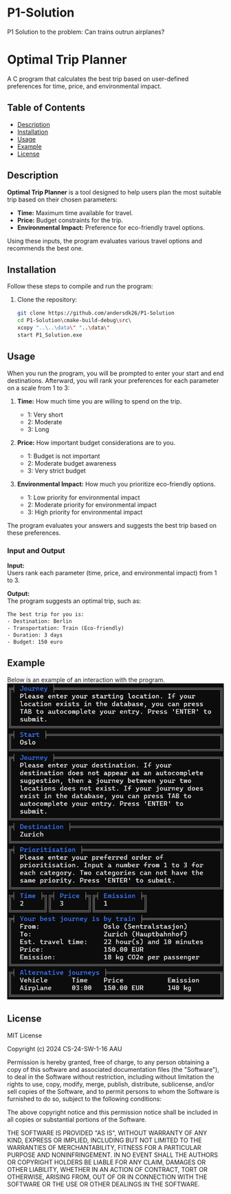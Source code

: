 # P1-Solution
P1 Solution to the problem: Can trains outrun airplanes?

# Optimal Trip Planner

A C program that calculates the best trip based on user-defined preferences for time, price, and environmental impact.

## Table of Contents
- [Description](#description)
- [Installation](#installation)
- [Usage](#usage)
- [Example](#example)
- [License](#license)

## Description
**Optimal Trip Planner** is a tool designed to help users plan the most suitable trip based on their chosen parameters:
- **Time:** Maximum time available for travel.
- **Price:** Budget constraints for the trip.
- **Environmental Impact:** Preference for eco-friendly travel options.

Using these inputs, the program evaluates various travel options and recommends the best one.

## Installation
Follow these steps to compile and run the program:

1. Clone the repository:
   ```bash
   git clone https://github.com/andersdk26/P1-Solution
   cd P1-Solution\cmake-build-debug\src\
   xcopy "..\..\data\" "..\data\"
   start P1_Solution.exe
   ```
## Usage
When you run the program, you will be prompted to enter your start and end destinations. 
Afterward, you will rank your preferences for each parameter on a scale from 1 to 3:

1. **Time:** How much time you are willing to spend on the trip.
    - 1: Very short
    - 2: Moderate
    - 3: Long

2. **Price:** How important budget considerations are to you.
    - 1: Budget is not important
    - 2: Moderate budget awareness
    - 3: Very strict budget

3. **Environmental Impact:** How much you prioritize eco-friendly options.
    - 1: Low priority for environmental impact
    - 2: Moderate priority for environmental impact
    - 3: High priority for environmental impact

The program evaluates your answers and suggests the best trip based on these preferences.

### Input and Output
**Input:**  
Users rank each parameter (time, price, and environmental impact) from 1 to 3.

**Output:**  
The program suggests an optimal trip, such as:
```text
The best trip for you is:
- Destination: Berlin
- Transportation: Train (Eco-friendly)
- Duration: 3 days
- Budget: 150 euro
```
## Example
Below is an example of an interaction with the program.
![Example](/Attachments/example.png)

## License

MIT License

Copyright (c) 2024 CS-24-SW-1-16 AAU

Permission is hereby granted, free of charge, to any person obtaining a copy of this software and associated documentation files (the "Software"), to deal in the Software without restriction, including without limitation the rights to use, copy, modify, merge, publish, distribute, sublicense, and/or sell copies of the Software, and to permit persons to whom the Software is furnished to do so, subject to the following conditions:

The above copyright notice and this permission notice shall be included in all copies or substantial portions of the Software.

THE SOFTWARE IS PROVIDED "AS IS", WITHOUT WARRANTY OF ANY KIND, EXPRESS OR IMPLIED, INCLUDING BUT NOT LIMITED TO THE WARRANTIES OF MERCHANTABILITY, FITNESS FOR A PARTICULAR PURPOSE AND NONINFRINGEMENT. IN NO EVENT SHALL THE AUTHORS OR COPYRIGHT HOLDERS BE LIABLE FOR ANY CLAIM, DAMAGES OR OTHER LIABILITY, WHETHER IN AN ACTION OF CONTRACT, TORT OR OTHERWISE, ARISING FROM, OUT OF OR IN CONNECTION WITH THE SOFTWARE OR THE USE OR OTHER DEALINGS IN THE SOFTWARE.



